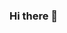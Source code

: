 ### Hi there 👋

<!--
**siva1104/siva1104** is a ✨ _special_ ✨ repository because its `README.md` (this file) appears on your GitHub profile.

Here are some ideas to get you started:

- 🔭 I’m currently working on Data Science
- 🌱 I’m currently learning Computer Vision & Time series
- 🤔 I’m looking for help with CV2
- 💬 Ask me about Machine learning & Deep learning related stuff
- 📫 How to reach me: https://www.linkedin.com/in/r-siva 
- 😄 Pronouns: He/His
-->
